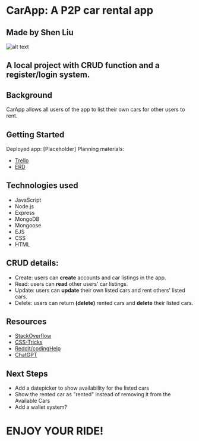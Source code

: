 # CarApp: A P2P car rental app
## Made by Shen Liu

![alt text](https://i.ibb.co/hHMLHD7/2024-06-14-110044.png)

## A local project with CRUD function and a register/login system.

## Background
CarApp allows all users of the app to list their own cars for other users to rent. 

## Getting Started
Deployed app: [Placeholder]
Planning materials:
- [Trello](https://trello.com/b/nZnyxc2O/super-car-p2p-rental-app)
- [ERD](https://trello.com/1/cards/6664f6556ebbb80f494259cb/attachments/6664f6556ebbb80f494259ed/previews/6664f6556ebbb80f494259fa/download/image.png)

## Technologies used
- JavaScript
- Node.js
- Express
- MongoDB
- Mongoose
- EJS
- CSS
- HTML

## CRUD details:

 - Create: users can **create** accounts and car listings in the app.
 - Read: users can **read** other users' car listings.
 - Update: users can **update** their own listed cars and rent others' listed cars.
 - Delete: users can return  **(delete)** rented cars and **delete** their listed cars.
 
## Resources
- [StackOverflow](https://stackoverflow.com/)
- [CSS-Tricks](https://css-tricks.com/)
- [Reddit/codingHelp](https://www.reddit.com/r/CodingHelp/)
- [ChatGPT](https://chatgpt.com/)

## Next Steps
- Add a datepicker to show availability for the listed cars
- Show the rented car as "rented" instead of removing it from the Available Cars
- Add a wallet system?

# ENJOY YOUR RIDE!